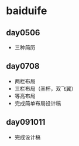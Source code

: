 # baiduife

## day0506
* 三种简历

## day0708
* 两栏布局
* 三栏布局（圣杯，双飞翼）
* 等高布局
* 完成简单布局设计稿

## day091011
* 完成设计稿
